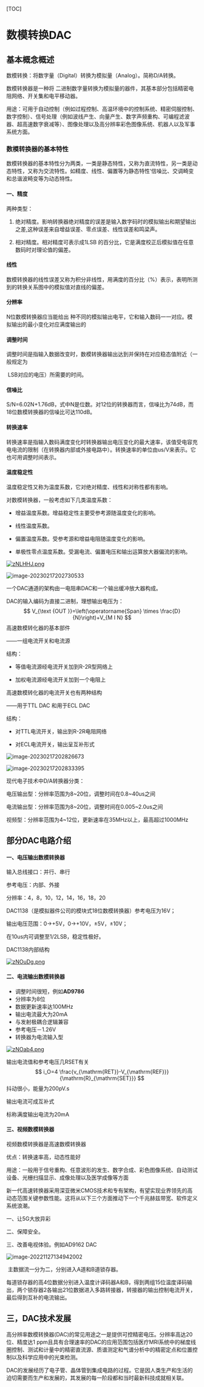 [TOC]

# 数模转换DAC



## 基本概念概述

   数模转换：将数字量（Digital）转换为模拟量（Analog）。简称D/A转换。

   数模转换器是一种将 二进制数字量转换为模拟量的器件，其基本部分包括精密电阻网络、开关集和电平移动器。

用途：可用于自动控制（例如过程控制、高温环境中的控制系统、精密伺服控制、数字控制）、信号处理（例如波线产生、向量产生、数字声频重构、可编程滤波器、超高速数字衰减等）、图像处理以及高分辨率彩色图像系统、机器人以及军事系统方面。

### 数模转换器的基本特性

数模转换器的基本特性分为两类，一类是静态特性，又称为直流特性，另一类是动态特性，又称为交流特性。如精度、线性、偏置等为静态特性‘信噪比、交调畸变和总谐波畸变等为动态特性。

#### 一、精度

两种类型：

1. 绝对精度。影响转换器绝对精度的误差是输入数字码时的模拟输出和期望输出之差,这种误差来自增益误差、零点误差、线性误差和鸣梁声。

2. 相对精度。相对精度可表示成1LSB 的百分比，它是满度校正后模拟值在任意数码时对理论值的偏差。

#### 线性

​    数模转换器的线性误差又称为积分非线性，用满度的百分比（%）表示，表明所测到的转换关系图中的模拟值对直线的偏差。

#### 分辨率

   N位数模转换器应当能给出    种不同的模拟输出电平，它和输入数码一一对应。模拟输出的最小变化对应满度输出的   

#### 调整时间

   调整时间是指输入数据改变时，数模转换器输出达到并保持在对应稳态值附近（一般规定为

​    LSB对应的电压）所需要的时间。

#### 信噪比

S/N=6.02N+1.76dB，式中N是位数。对12位的转换器而言，信噪比为74dB，而18位数模转换器的信噪比可达110dB。

#### 转换速率

转换速率是指输入数码满度变化时转换器输出电压变化的最大速率，该值受电容充电电流的限制（在转换器内部或外接电路中）。转换速率的单位由us/V来表示。它也可用调整时间表示。

#### 温度稳定性

温度稳定性又称为温度系数，它对绝对精度、线性和对称性都有影响。

对数模转换器，一般考虑如下几类温度系数：

- 增益温度系数。增益稳定性主要受参考源随温度变化的影响。

- 线性温度系数。

- 偏置温度系数。受参考源和增益电阻随温度变化的影响。

- 单极性零点温度系数。受漏电流、偏置电压和输出运算放大器偏流的影响。

[![zNLHHJ.png](https://s1.ax1x.com/2022/11/27/zNLHHJ.png)](https://imgse.com/i/zNLHHJ)

![image-20230217202730533](C:/Users/16955/AppData/Roaming/Typora/typora-user-images/image-20230217202730533.png)

一个DAC通道的架构由一电阻串DAC和一个输出缓冲放大器构成。

DAC的输入编码为直接二进制，理想输出电压为：
$$
V_{\text {OUT }}=\left(\operatorname{Span} \times \frac{D}{N}\right)+V_{M I N}
$$
高速数模转化器的基本部件

 ——一组电流开关和电流源

结构：

- 等值电流源经电流开关加到R-2R型网络上

- 加权电流源经电流开关加到一个电阻上

高速数模转化器的电流开关也有两种结构

 ——用于TTL DAC 和用于ECL DAC

结构：

- 对TTL电流开关，输出到R-2R电阻网络

- 对ECL电流开关，输出呈互补形式

![image-20230217202826673](C:/Users/16955/AppData/Roaming/Typora/typora-user-images/image-20230217202826673.png)

![image-20230217202833395](C:/Users/16955/AppData/Roaming/Typora/typora-user-images/image-20230217202833395.png)

现代电子技术中D/A转换器分类：

电压输出型：分辨率范围为8~20位，调整时间在0.8~40us之间

电流输出型：分辨率范围为8~20位，调整时间在0.005~2.0us之间

视频型：分辨率范围为4~12位，更新速率在35MHz以上，最高超过1000MHz

## 部分DAC电路介绍

####     一、电压输出数模转换器

输入总线接口：并行、串行

参考电压：内部、外接

分辨率：4，8，10，12，14，16，18，20

DAC1138（是模拟器件公司的模块式18位数模转换器）参考电压为16V；

输出电压范围：0→+5V，0→+10V，±5V，±10V；

在10us内可调整至1/2LSB，稳定性极好。

DAC1138内部结构

[![zNOuDg.png](https://s1.ax1x.com/2022/11/27/zNOuDg.png)](https://imgse.com/i/zNOuDg)

####     二、电流输出数模转换器

- 调整时间很短，例如**AD9786**
- 分辨率为8位
- 数据更新速率达100MHz
- 输出电流最大为20mA
- 与发射极耦合逻辑兼容
- 参考电压－1.26V
- 转换器为电流输入型

[![zNOab4.png](zNOab4.png)](https://imgse.com/i/zNOab4)



输出电流值和参考电压几RSET有关
$$
i_O=4 \frac{v_{\mathrm{RET}}-V_{\mathrm{REF}}}{\mathrm{R}_{\mathrm{SET}}}
$$
抖动很小，能量为200pV.s

输出电流可成互补式

标称满度输出电流为20mA

#### 三、视频数模转换器

视频数模转换器是高速数模转换器

优点：转换速率高，动态性能好

用途：一般用于信号重构、任意波形的发生、数字合成、彩色图像系统、自动测试设备、光栅扫描显示、成像处理以及医学成像等方面



新一代高速转换器采用深亚微米CMOS技术和专有架构，有望实现业界领先的高动态范围关键参数性能。这将从以下三个方面推动下一个千兆赫兹带宽、软件定义系统浪潮。

一、让5G大放异彩

二、保障安全。

三、改善电视体验。例如AD9162 DAC 



![image-20221127134942002](C:\Users\shining\AppData\Roaming\Typora\typora-user-images\image-20221127134942002.png)



​     主数据流一分为二，分别进入A道和B道锁存器。

​     每道锁存器的高4位数据分别进入温度计译码器A和B，得到两组15位温度译码输出，两个锁存器2各输出21位数据进入多路转接器，转接器的输出控制电流开关，最后得到互补的电流输出。

## 三，DAC技术发展

​     高分辨率数模转换器(DAC)的常见用途之一是提供可控精密电压。分辨率高达20位、精度达1 ppm且具有合理速率的DAC的应用范围包括医疗MRI系统中的梯度线圈控制、测试和计量中的精密直流源、质谱测定和气谱分析中的精密定点和位置控制以及科学应用中的光束检测。



​     DAC的发展经历了电子管、晶体管到集成电路的过程。它是因人类生产和生活的迫切需要而生产和发展的，其发展的每一阶段都和当时最新科技成就相关联。



